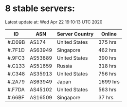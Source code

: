 # 8 stable servers:

Latest update at: Wed Apr 22 19:10:13 UTC 2020

| ID | ASN | Server Country | Online |
| -- | --- | -------------- | ------ |
| #.D09B | AS174 | United States | 375 hrs |
| #.7F1D | AS63949 | Singapore | 462 hrs |
| #.9FC3 | AS53889 | United States | 390 hrs |
| #.C133 | AS51659 | Russia | 318 hrs |
| #.C348 | AS35913 | United States | 756 hrs |
| #.2A79 | AS63949 | Japan | 1699 hrs |
| #.F7DA | AS45102 | United States | 563 hrs |
| #.66BF | AS16509 | Singapore | 37 hrs |

